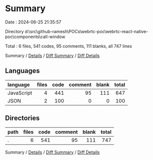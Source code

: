 # Summary

Date : 2024-06-25 21:35:57

Directory d:\\src\\github-ramesh\\POCs\\webrtc-poc\\webrtc-react-native-poc\\components\\call-window

Total : 6 files,  541 codes, 95 comments, 111 blanks, all 747 lines

Summary / [Details](details.md) / [Diff Summary](diff.md) / [Diff Details](diff-details.md)

## Languages
| language | files | code | comment | blank | total |
| :--- | ---: | ---: | ---: | ---: | ---: |
| JavaScript | 4 | 441 | 95 | 111 | 647 |
| JSON | 2 | 100 | 0 | 0 | 100 |

## Directories
| path | files | code | comment | blank | total |
| :--- | ---: | ---: | ---: | ---: | ---: |
| . | 6 | 541 | 95 | 111 | 747 |

Summary / [Details](details.md) / [Diff Summary](diff.md) / [Diff Details](diff-details.md)